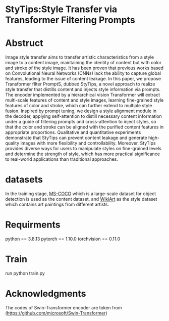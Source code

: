 # StyTips:Style Transfer via Transformer Filtering Prompts

# Abstruct

Image style transfer aims to transfer artistic characteristics from a style image to a content image, maintaining the identity of content but with color and stroke of the style image.
It has been proven that previous works based on Convolutional Neural Networks (CNNs) lack the ability to capture global features, leading to the issue of content leakage. In this paper,
we propose Transformer fIlter PromptS, dubbed StyTips, a novel approach to realize style transfer that distills content and injects style information via prompts. The encoder implemented by a hierarchical vision Transformer will extract multi-scale features of content and style images, learning fine-grained style features of color and stroke, which can further extend to multiple style fusion. Inspired by prompt tuning, we design a style alignment module in the decoder, applying self-attention to distill necessary content information under a guide of filtering prompts and cross-attention to inject styles, so that the color and stroke can be aligned with the purified content features in appropriate proportions. Qualitative and quantitative experiments demonstrate that StyTips can prevent content leakage and generate high-quality images with more flexibility and controllability. Moreover, StyTips provides diverse ways for users to manipulate styles on fine-grained levels and determine the strength of style, which has more practical significance to real-world applications than traditional approaches.

# datasets

In the training stage, [MS-COCO](https://cocodataset.org/#download) which is a large-scale dataset for object detection is used as the content dataset, and [WikiArt](https://www.kaggle.com/c/painter-by-numbers) as the style dataset which contains art paintings from different artists.

# Requirments

python == 3.8.13  pytorch == 1.10.0  torchvision == 0.11.0

# Train

run python train.py

# Acknowledgments
The codes of Swin-Transformer encoder are token from (https://github.com/microsoft/Swin-Transformer)
